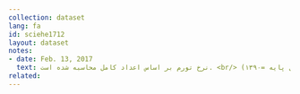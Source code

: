 ```yaml
---
collection: dataset
lang: fa
id: sciehe1712
layout: dataset
notes: 
- date: Feb. 13, 2017
  text: نرخ تورم بر اساس اعداد کامل محاسبه شده است. <br/> (سال پایه =۱۳۹۰)
related:
---
```

